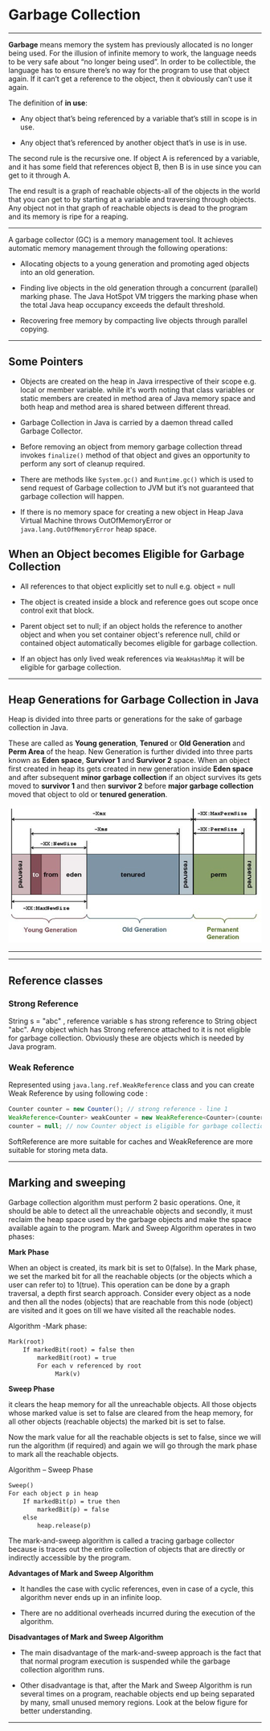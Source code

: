 # Garbage Collection

---

**Garbage** means memory the system has previously allocated is no longer being used. For the illusion of infinite memory to work, the language needs to be very safe about “no longer being used”. In order to be collectible, the language has to ensure there’s no way for the program to use that object again. If it can’t get a reference to the object, then it obviously can’t use it again.

The definition of **in use**:

- Any object that’s being referenced by a variable that’s still in scope is in use.

- Any object that’s referenced by another object that’s in use is in use. 

The second rule is the recursive one. If object A is referenced by a variable, and it has some field that references object B, then B is in use since you can get to it through A.

The end result is a graph of reachable objects-all of the objects in the world that you can get to by starting at a variable and traversing through objects. Any object not in that graph of reachable objects is dead to the program and its memory is ripe for a reaping.

---

A garbage collector (GC) is a memory management tool. It achieves automatic memory management through the following operations:

- Allocating objects to a young generation and promoting aged objects into an old generation.

- Finding live objects in the old generation through a concurrent (parallel) marking phase. The Java HotSpot VM triggers the marking phase when the total Java heap occupancy exceeds the default threshold.

- Recovering free memory by compacting live objects through parallel copying. 

---

## Some Pointers

- Objects are created on the heap in Java irrespective of their scope e.g. local or member variable. while it's worth noting that class variables or static members are created in method area of Java memory space and both heap and method area is shared between different thread.

- Garbage Collection in Java is carried by a daemon thread called Garbage Collector.

- Before removing an object from memory garbage collection thread invokes `finalize()` method of that object and gives an opportunity to perform any sort of cleanup required. 

- There are methods like `System.gc()` and `Runtime.gc()` which is used to send request of Garbage collection to JVM but it’s not guaranteed that garbage collection will happen.

- If there is no memory space for creating a new object in Heap Java Virtual Machine throws OutOfMemoryError or `java.lang.OutOfMemoryError` heap space.


## When an Object becomes Eligible for Garbage Collection

- All references to that object explicitly set to null e.g. object = null

- The object is created inside a block and reference goes out scope once control exit that block.

- Parent object set to null; if an object holds the reference to another object and when you set container object's reference null, child or contained object automatically becomes eligible for garbage collection.

- If an object has only lived weak references via `WeakHashMap` it will be eligible for garbage collection.

---

## Heap Generations for Garbage Collection in Java

Heap is divided into three parts or generations for the sake of garbage collection in Java.

These are called as **Young generation**, **Tenured** or **Old Generation** and **Perm Area** of the heap.  New Generation is further divided into three parts known as **Eden space**, **Survivor 1** and **Survivor 2** space. When an object first created in heap its gets created in new generation inside **Eden space** and after subsequent **minor garbage collection** if an object survives its gets moved to **survivor 1** and then **survivor 2** before **major garbage collection** moved that object to old or **tenured generation**.

![gc_jvm_image.jpg](./_image/gc_jvm_image.jpg)

---




---

## Reference classes

### Strong Reference 

String s = "abc" , reference variable s has strong reference to String object "abc". Any object which has Strong reference attached to it is not eligible for garbage collection. Obviously these are objects which is needed by Java program.

###  Weak Reference 

Represented using `java.lang.ref.WeakReference` class and you can create Weak Reference by using following code :

```java
Counter counter = new Counter(); // strong reference - line 1
WeakReference<Counter> weakCounter = new WeakReference<Counter>(counter); //weak reference
counter = null; // now Counter object is eligible for garbage collection
```

SoftReference are more suitable for caches and WeakReference are more suitable for storing meta data. 
 
---

## Marking and sweeping


Garbage collection algorithm must perform 2 basic operations. One, it should be able to detect all the unreachable objects and secondly, it must reclaim the heap space used by the garbage objects and make the space available again to the program. Mark and Sweep Algorithm operates in two phases:

**Mark Phase**

When an object is created, its mark bit is set to 0(false). In the Mark phase, we set the marked bit for all the reachable objects (or the objects which a user can refer to) to 1(true). This operation can be done by a graph traversal, a depth first search approach.  Consider every object as a node and then all the nodes (objects) that are reachable from this node (object) are visited and it goes on till we have visited all the reachable nodes.

Algorithm -Mark phase:

```
Mark(root)
    If markedBit(root) = false then
        markedBit(root) = true
        For each v referenced by root
             Mark(v)
```

**Sweep Phase**
			 
it clears the heap memory for all the unreachable objects. All those objects whose marked value is set to false are cleared from the heap memory, for all other objects (reachable objects) the marked bit is set to false.

Now the mark value for all the reachable objects is set to false, since we will run the algorithm (if required) and again we will go through the mark phase to mark all the reachable objects.

Algorithm – Sweep Phase

```
Sweep()
For each object p in heap
    If markedBit(p) = true then
        markedBit(p) = false
    else
        heap.release(p)			 
```

The mark-and-sweep algorithm is called a tracing garbage collector because is traces out the entire collection of objects that are directly or indirectly accessible by the program.

**Advantages of Mark and Sweep Algorithm**

- It handles the case with cyclic references, even in case of a cycle, this algorithm never ends up in an infinite loop.

- There are no additional overheads incurred during the execution of the algorithm.

**Disadvantages of Mark and Sweep Algorithm**

- The main disadvantage of the mark-and-sweep approach is the fact that that normal program execution is suspended while the garbage collection algorithm runs.

- Other disadvantage is that, after the Mark and Sweep Algorithm is run several times on a program, reachable objects end up being separated by many, small unused memory regions. Look at the below figure for better understanding.



---


